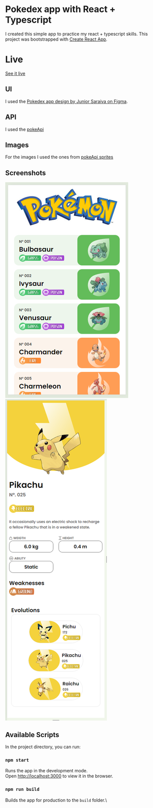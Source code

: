 # Pokedex app with React + Typescript

I created this simple app to practice my react + typescript skills. This project was bootstrapped with [Create React App](https://github.com/facebook/create-react-app).

# Live
[See it live](https://melskywalker.github.io/react-pokedex/)

## UI
I used the [Pokedex app design by Junior Saraiva on Figma](https://www.figma.com/community/file/1202971127473077147).

## API
I used the [pokeApi](https://pokeapi.co/)

## Images
For the images I used the ones from [pokeApi sprites](https://github.com/PokeAPI/sprites)

## Screenshots
![home page](src/assets/readme/homepage-pokedex-react.png)
![pokemon page](src/assets/readme/pokemon-page-pokedex-react.png)

## Available Scripts

In the project directory, you can run:

### `npm start`

Runs the app in the development mode.\
Open [http://localhost:3000](http://localhost:3000) to view it in the browser.


### `npm run build`

Builds the app for production to the `build` folder.\
